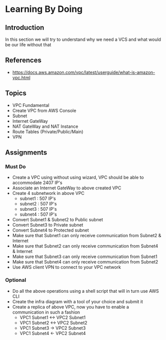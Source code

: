 # Learning By Doing

## Introduction
In this section we will try to understand why we need a VCS and what would be our life without that

## References
* https://docs.aws.amazon.com/vpc/latest/userguide/what-is-amazon-vpc.html

## Topics
* VPC Fundamental
* Create VPC from AWS Console
* Subnet
* Internet GateWay
* NAT GateWay and NAT Instance
* Route Tables (Private/Public/Main)
* VPN

## Assignments
### Must Do
* Create a VPC using without using wizard, VPC should be able to accommodate 2407 IP's
* Associate an Internet GateWay to above created VPC
* Create 4 subnetwork in above VPC
  * subnet1 : 507 IP's
  * subnet2 : 507 IP's
  * subnet3 : 507 IP's
  * subnet4 : 507 IP's
* Convert Subnet1 & Subnet2 to Public subnet
* Convert Subnet3 to Private subnet
* Convert Subnet4 to Protected subnet
* Make sure that Subnet1 can only receive communication from Subnet2 & Internet
* Make sure that Subnet2 can only receive communication from Subnet4 & Internet
* Make sure that Subnet3 can only receive communication from Subnet1
* Make sure that Subnet4 can only receive communication from Subnet2
* Use AWS client VPN to connect to your VPC network

### Optional
* Do all the above operations using a shell script that will in turn use AWS CLI
* Create the infra diagram with a tool of your choice and submit it
* Create a replica of above VPC, now you have to enable a communication in such a fashion
  * VPC1 Subnet1 <-> VPC2 Subnet1
  * VPC1 Subnet2 <-> VPC2 Subnet2
  * VPC1 Subnet3 -> VPC2 Subnet3
  * VPC1 Subnet4 <- VPC2 Subnet4
